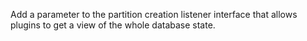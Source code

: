 Add a parameter to the partition creation listener interface
that allows plugins to get a view of the whole database state.
